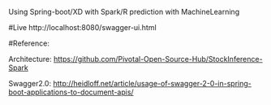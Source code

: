 Using Spring-boot/XD with Spark/R prediction with MachineLearning

#Live
http://localhost:8080/swagger-ui.html

#Reference:

Architecture: https://github.com/Pivotal-Open-Source-Hub/StockInference-Spark

Swagger2.0: http://heidloff.net/article/usage-of-swagger-2-0-in-spring-boot-applications-to-document-apis/
